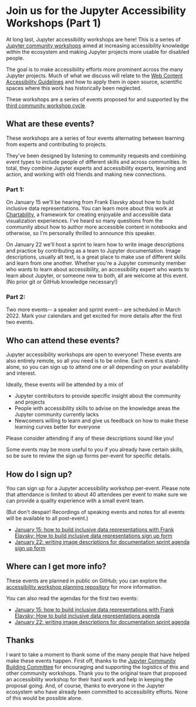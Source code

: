 # Join us for the Jupyter Accessibility Workshops (Part 1)

At long last, Jupyter accessibility workshops are here! This is a series of [Jupyter community workshops](https://blog.jupyter.org/jupyter-community-workshops-cbd34ac82549) aimed at increasing accessibility knowledge within the ecosystem and making Jupyter projects more usable for disabled people.

The goal is to make accessibility efforts more prominent across the many Jupyter projects. Much of what we discuss will relate to the [Web Content Accessibility Guidelines](https://en.wikipedia.org/wiki/Web_Content_Accessibility_Guidelines) and how to apply them in open source, scientific spaces where this work has historically been neglected.

These workshops are a series of events proposed for and supported by the [third community workshop cycle](https://blog.jupyter.org/jupyter-community-workshops-call-for-proposals-for-jan-aug-2020-710f687e30f4).

## What are these events?

These workshops are a series of four events alternating between learning from experts and contributing to projects.

They've been designed by listening to community requests and combining event types to include people of different skills and across communities. In total, they combine Jupyter experts and accessibility experts, learning and action, and working with old friends and making new connections.

### Part 1:

On January 15 we'll be hearing from Frank Elavsky about how to build inclusive data representations. You can learn more about this work at [Chartability](https://chartability.fizz.studio/), a framework for creating enjoyable and accessible data visualization experiences. I've heard so many questions from the community about how to author more accessible content in notebooks and otherwise, so I'm personally thrilled to announce this speaker.

On January 22 we'll host a sprint to learn how to write image descriptions and practice by contributing as a team to Jupyter documentation. Image descriptions, usually alt text, is a great place to make use of different skills and learn from one another. Whether you're a Jupyter community member who wants to learn about accessibility, an accessibility expert who wants to learn about Jupyter, or someone new to both, all are welcome at this event. (No prior git or GitHub knowledge necessary!)

### Part 2:

Two more events-- a speaker and sprint event-- are scheduled in March 2022. Mark your calendars and get excited for more details after the first two events.

## Who can attend these events?

Jupyter accessibility workshops are open to everyone! These events are also entirely remote, so all you need is to be online. Each event is stand-alone, so you can sign up to attend one or all depending on your availability and interest.

Ideally, these events will be attended by a mix of 
- Jupyter contributors to provide specific insight about the community and projects
- People with accessibility skills to advise on the knowledge areas the Jupyter community currently lacks
- Newcomers willing to learn and give us feedback on how to make these learning curves better for everyone

Please consider attending if any of these descriptions sound like you!

Some events may be more useful to you if you already have certain skills, so be sure to review the sign up forms per-event for specific details.

## How do I sign up?

You can sign up for a Jupyter accessibility workshop per-event. Please note that attendance is limited to about 40 attendees per event to make sure we can provide a quality experience with a small event team.

(But don't despair! Recordings of speaking events and notes for all events will be available to all post-event.)

- [January 15: how to build inclusive data representations with Frank Elavsky: How to build inclusive data representations sign up form]()
- [January 22: writing image descriptions for documentation sprint agenda sign up form]()

## Where can I get more info?

These events are planned in public on GitHub; you can explore the [accessibility workshop planning repository](https://github.com/Quansight-Labs/jupyter-accessibility-workshops/) for more information. 

You can also read the agendas for the first two events:
- [January 15: how to build inclusive data representations with Frank Elavsky: How to build inclusive data representations agenda]()
- [January 22: writing image descriptions for documentation sprint agenda]()

## Thanks

I want to take a moment to thank some of the many people that have helped make these events happen. First off, thanks to the [Jupyter Community Building Committee](https://jupyter.org/governance/communitybuildingcommittee.html) for encouraging and supporting the logistics of this and other community workshops. Thank you to the original team that proposed an accessibility workshop for their hard work and help in keeping the proposal going. And, of course, thanks to everyone in the Jupyter ecosystem who have already been committed to accessibility efforts. None of this would be possible alone.